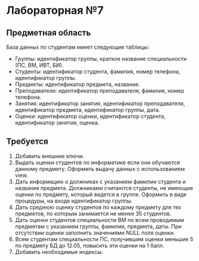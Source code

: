 # Лабораторная №7

## Предметная область

База данных по студентам имеет следующие таблицы:

- Группы: идентификатор группы, краткое название специальности (ПС, ВМ, ИВТ, БИ).
- Студенты: идентификатор студента, фамилия, номер телефона, идентификатор группы.
- Предметы: идентификатор предмета, название.
- Преподаватели: идентификатор преподавателя, фамилия, номер телефона.
- Занятия: идентификатор занятия, идентификатор преподавателя, идентификатор предмета, идентификатор группы, дата.
- Оценки: идентификатор оценки, идентификатор студента, идентификатор занятия, оценка.

## Требуется

1. Добавить внешние ключи.
2. Выдать оценки студентов по информатике если они обучаются данному предмету. Оформить выдачу данных с использованием
   view.
3. Дать информацию о должниках с указанием фамилии студента и названия предмета. Должниками считаются студенты, не
   имеющие оценки по предмету, который ведется в группе. Оформить в виде процедуры, на входе идентификатор группы.
4. Дать среднюю оценку студентов по каждому предмету для тех предметов, по которым занимается не менее 35 студентов.
5. Дать оценки студентов специальности ВМ по всем проводимым предметам с указанием группы, фамилии, предмета, даты. При
   отсутствии оценки заполнить значениями NULL поля оценки.
6. Всем студентам специальности ПС, получившим оценки меньшие 5 по предмету БД до 12.05, повысить эти оценки на 1 балл.
7. Добавить необходимые индексы.
